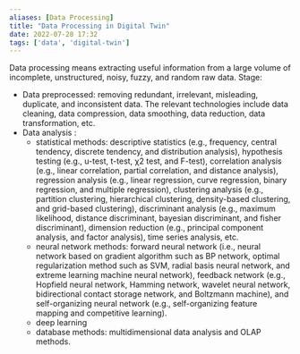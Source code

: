 ```yaml
---
aliases: [Data Processing]
title: "Data Processing in Digital Twin"
date: 2022-07-28 17:32
tags: ['data', 'digital-twin']
---
```


Data processing means extracting useful information from a large volume of incomplete, unstructured, noisy, fuzzy, and random raw data. 
Stage:
- Data preprocessed: removing redundant, irrelevant, misleading, duplicate, and inconsistent data. The relevant technologies include data cleaning, data compression, data smoothing, data reduction, data transformation, etc.
- Data analysis :
	- statistical methods: descriptive statistics (e.g., frequency, central tendency, discrete tendency, and distribution analysis), hypothesis testing (e.g., u-test, t-test, χ2 test, and F-test), correlation analysis (e.g., linear correlation, partial correlation, and distance analysis), regression analysis (e.g., linear regression, curve regression, binary regression, and multiple regression), clustering analysis (e.g., partition clustering, hierarchical clustering, density-based clustering, and grid-based clustering), discriminant analysis (e.g., maximum likelihood, distance discriminant, bayesian discriminant, and fisher discriminant), dimension reduction (e.g., principal component analysis, and factor analysis), time series analysis, etc. 
	- neural network methods: forward neural network (i.e., neural network based on gradient algorithm such as BP network, optimal regularization method such as SVM, radial basis neural network, and extreme learning machine neural network), feedback network (e.g., Hopfield neural network, Hamming network, wavelet neural network, bidirectional contact storage network, and Boltzmann machine), and self-organizing neural network (e.g., self-organizing feature mapping and competitive learning). 
	- deep learning 
	- database methods: multidimensional data analysis and OLAP methods.